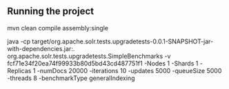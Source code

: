 Running the project
-------------------

mvn clean compile assembly:single

java -cp target/org.apache.solr.tests.upgradetests-0.0.1-SNAPSHOT-jar-with-dependencies.jar:. org.apache.solr.tests.upgradetests.SimpleBenchmarks -v fcf71e34f20ea74f99933b80d5bd43cd487751f1 -Nodes 1 -Shards 1 -Replicas 1 -numDocs 20000 -iterations 10 -updates 5000 -queueSize 5000 -threads 8 -benchmarkType generalIndexing

